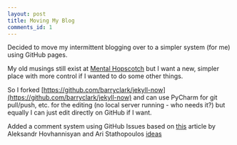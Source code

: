 ```yaml
---
layout: post
title: Moving My Blog
comments_id: 1
---
```


Decided to move my intermittent blogging over to a simpler system (for me) using GitHub pages.

My old musings still exist at [Mental Hopscotch](https://stigmergist.blogspot.com/) but I want a new, simpler place with more control if I wanted to do some other things.

So I forked [https://github.com/barryclark/jekyll-now](https://github.com/barryclark/jekyll-now) and can use PyCharm for git pull/push, etc. for the editing (no local server running - who needs it?) but equally I can just edit directly on GitHub if I want.

Added a comment system using GitHub Issues based on [this](https://www.aleksandrhovhannisyan.com/blog/jekyll-comment-system-github-issues/) article by Aleksandr Hovhannisyan and Ari Stathopoulos [ideas](https://aristath.github.io/blog/static-site-comments-using-github-issues-api)